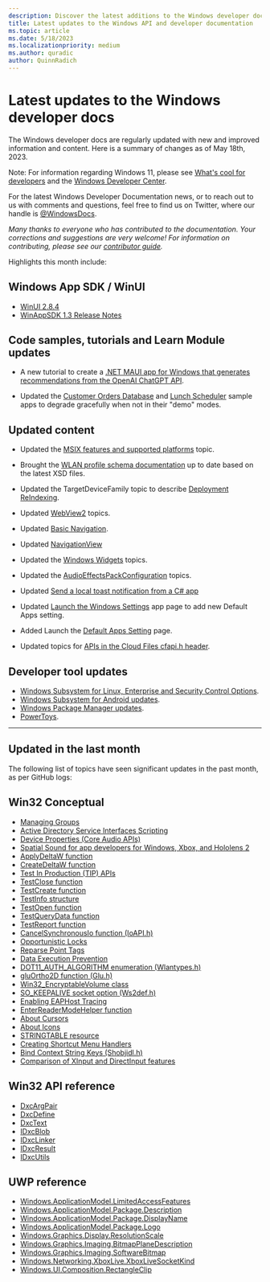 ```yaml
---
description: Discover the latest additions to the Windows developer docs.
title: Latest updates to the Windows API and developer documentation
ms.topic: article
ms.date: 5/18/2023
ms.localizationpriority: medium
ms.author: quradic
author: QuinnRadich
---
```


# Latest updates to the Windows developer docs

The Windows developer docs are regularly updated with new and improved information and content. Here is a summary of changes as of May 18th, 2023.

Note: For information regarding Windows 11, please see [What's cool for developers](https://developer.microsoft.com/windows/windows-for-developers/) and the [Windows Developer Center](https://developer.microsoft.com/windows/).

For the latest Windows Developer Documentation news, or to reach out to us with comments and questions, feel free to find us on Twitter, where our handle is [@WindowsDocs](https://twitter.com/windowsdocs).

*Many thanks to everyone who has contributed to the documentation. Your corrections and suggestions are very welcome! For information on contributing, please see our [contributor guide](/contribute/).*

Highlights this month include:

## Windows App SDK / WinUI

* [WinUI 2.8.4](https://github.com/microsoft/microsoft-ui-xaml/releases/tag/v2.8.4)
* [WinAppSDK 1.3 Release Notes](/windows/apps/windows-app-sdk/stable-channel)

## Code samples, tutorials and Learn Module updates

* A new tutorial to create a [.NET MAUI app for Windows that generates recommendations from the OpenAI ChatGPT API](/windows/apps/windows-dotnet-maui/tutorial-maui-ai).

* Updated the [Customer Orders Database](https://github.com/microsoft/Windows-appsample-customers-orders-database) and [Lunch Scheduler](https://github.com/microsoft/Windows-appsample-lunch-scheduler) sample apps to degrade gracefully when not in their "demo" modes.


## Updated content

* Updated the [MSIX features and supported platforms](/windows/msix/supported-platforms) topic.

* Brought the [WLAN profile schema documentation](/windows/win32/nativewifi/wlan-profileschema-schema) up to date based on the latest XSD files.

* Updated the TargetDeviceFamily topic to describe [Deployment ReIndexing](/uwp/schemas/appxpackage/uapmanifestschema/element-targetdevicefamily).

* Updated [WebView2](/microsoft-edge/webview2/concepts/overview-features-apis?tabs=dotnetcsharp) topics.

* Updated [Basic Navigation](/windows/apps/design/basics/navigate-between-two-pages).

* Updated [NavigationView](/windows/apps/design/controls/navigationview)

* Updated the [Windows Widgets](/windows/apps/design/widgets/) topics.

* Updated the [AudioEffectsPackConfiguration](/uwp/api/windows.media.audio.audioeffectspackconfiguration) topics.

* Updated [Send a local toast notification from a C# app](/windows/apps/design/shell/tiles-and-notifications/send-local-toast?tabs=uwp)

* Updated [Launch the Windows Settings](/windows/uwp/launch-resume/launch-settings-app) app page to add new Default Apps setting.
 
* Added Launch the [Default Apps Setting](/windows/uwp/launch-resume/launch-default-apps-settings) page.

* Updated topics for [APIs in the Cloud Files cfapi.h header](/windows/win32/api/cfapi/nf-cfapi-cfupdateplaceholder).


## Developer tool updates

* [Windows Subsystem for Linux, Enterprise and Security Control Options](/windows/wsl/enterprise).
* [Windows Subsystem for Android updates](/windows/android/wsa/).
* [Windows Package Manager updates](/windows/package-manager/).
* [PowerToys](/windows/powertoys/install).

<hr>

## Updated in the last month

The following list of topics have seen significant updates in the past month, as per GitHub logs:

## Win32 Conceptual

<ul>
<li><a href="/windows/desktop/AD/managing-groups">Managing Groups</a></li>
<li><a href="/windows/desktop/ADSI/adsi-scripting-tutorial">Active Directory Service Interfaces Scripting</a></li>
<li><a href="/windows/desktop/CoreAudio/device-properties">Device Properties (Core Audio APIs)</a></li>
<li><a href="/windows/desktop/CoreAudio/spatial-sound">Spatial Sound for app developers for Windows, Xbox, and Hololens 2</a></li>
<li><a href="/windows/desktop/DevNotes/msdelta-applydeltaw">ApplyDeltaW function</a></li>
<li><a href="/windows/desktop/DevNotes/msdelta-createdeltaw">CreateDeltaW function</a></li>
<li><a href="/windows/desktop/DevNotes/test-in-production-api">Test In Production (TIP) APIs</a></li>
<li><a href="/windows/desktop/DevNotes/tip-testclose-function">TestClose function</a></li>
<li><a href="/windows/desktop/DevNotes/tip-testcreate-function">TestCreate function</a></li>
<li><a href="/windows/desktop/DevNotes/tip-testinfo-structure">TestInfo structure</a></li>
<li><a href="/windows/desktop/DevNotes/tip-testopen-function">TestOpen function</a></li>
<li><a href="/windows/desktop/DevNotes/tip-testquerydata-function">TestQueryData function</a></li>
<li><a href="/windows/desktop/DevNotes/tip-testreport-function">TestReport function</a></li>
<li><a href="/windows/desktop/FileIO/cancelsynchronousio-func">CancelSynchronousIo function (IoAPI.h)</a></li>
<li><a href="/windows/desktop/FileIO/opportunistic-locks">Opportunistic Locks</a></li>
<li><a href="/windows/desktop/FileIO/reparse-point-tags">Reparse Point Tags</a></li>
<li><a href="/windows/desktop/Memory/data-execution-prevention">Data Execution Prevention</a></li>
<li><a href="/windows/desktop/NativeWiFi/dot11-auth-algorithm">DOT11_AUTH_ALGORITHM enumeration (Wlantypes.h)</a></li>
<li><a href="/windows/desktop/OpenGL/gluortho2d">gluOrtho2D function (Glu.h)</a></li>
<li><a href="/windows/desktop/SecProv/win32-encryptablevolume">Win32_EncryptableVolume class</a></li>
<li><a href="/windows/desktop/WinSock/so-keepalive">SO_KEEPALIVE socket option (Ws2def.h)</a></li>
<li><a href="/windows/desktop/eaphost/enabling-tracing">Enabling EAPHost Tracing</a></li>
<li><a href="/windows/desktop/inputdev/enterreadermodehelper">EnterReaderModeHelper function</a></li>
<li><a href="/windows/desktop/menurc/about-cursors">About Cursors</a></li>
<li><a href="/windows/desktop/menurc/about-icons">About Icons</a></li>
<li><a href="/windows/desktop/menurc/stringtable-resource">STRINGTABLE resource</a></li>
<li><a href="/windows/desktop/shell/context-menu-handlers">Creating Shortcut Menu Handlers</a></li>
<li><a href="/windows/desktop/shell/str-constants">Bind Context String Keys (Shobjidl.h)</a></li>
<li><a href="/windows/desktop/xinput/xinput-and-directinput">Comparison of XInput and DirectInput features</a></li>

</ul>

## Win32 API reference
<ul>
<li><a href="/windows/win32/api/dxcapi/ns-dxcapi-dxcargpair">DxcArgPair </a></li>
<li><a href="/windows/win32/api/dxcapi/ns-dxcapi-dxcdefine">DxcDefine </a></li>
<li><a href="/windows/win32/api/dxcapi/ns-dxcapi-dxctext">DxcText </a></li>
<li><a href="/windows/win32/api/dxcapi/ns-dxcapi-idxcblob">IDxcBlob </a></li>
<li><a href="/windows/win32/api/dxcapi/ns-dxcapi-idxclinker">IDxcLinker </a></li>
<li><a href="/windows/win32/api/dxcapi/ns-dxcapi-idxcresult">IDxcResult </a></li>
<li><a href="/windows/win32/api/dxcapi/ns-dxcapi-idxcutils">IDxcUtils </a></li>

</ul>

## UWP reference
<ul>
<li><a href="/uwp/api/windows.applicationmodel.limitedaccessfeatures">Windows.ApplicationModel.LimitedAccessFeatures</a></li>
<li><a href="/uwp/api/windows.applicationmodel.package.description">Windows.ApplicationModel.Package.Description</a></li>
<li><a href="/uwp/api/windows.applicationmodel.package.displayname">Windows.ApplicationModel.Package.DisplayName</a></li>
<li><a href="/uwp/api/windows.applicationmodel.package.logo">Windows.ApplicationModel.Package.Logo</a></li>
<li><a href="/uwp/api/windows.graphics.display.resolutionscale">Windows.Graphics.Display.ResolutionScale</a></li>
<li><a href="/uwp/api/windows.graphics.imaging.bitmapplanedescription">Windows.Graphics.Imaging.BitmapPlaneDescription</a></li>
<li><a href="/uwp/api/windows.graphics.imaging.softwarebitmap">Windows.Graphics.Imaging.SoftwareBitmap</a></li>
<li><a href="/uwp/api/windows.networking.xboxlive.xboxlivesocketkind">Windows.Networking.XboxLive.XboxLiveSocketKind</a></li>
<li><a href="/uwp/api/windows.ui.composition.rectangleclip">Windows.UI.Composition.RectangleClip</a></li>
</ul>
